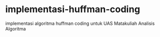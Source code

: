 # implementasi-huffman-coding
implementasi algoritma huffman coding untuk UAS Matakuliah Analisis Algoritma
